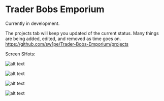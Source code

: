 # Trader Bobs Emporium
Currently in development.

The projects tab will keep you updated of the current status.
Many things are being added, edited, and removed as time goes on.
https://github.com/sw1pe/Trader-Bobs-Emporium/projects

Screen SHots:

![alt text](https://github.com/sw1pe/Trader-Bobs-Emporium/blob/master/Screen%20Shots/login.PNG)

![alt text](https://github.com/sw1pe/Trader-Bobs-Emporium/blob/master/Screen%20Shots/camper.PNG)

![alt text](https://github.com/sw1pe/Trader-Bobs-Emporium/blob/master/Screen%20Shots/item.PNG)

![alt text](https://github.com/sw1pe/Trader-Bobs-Emporium/blob/master/Screen%20Shots/account.PNG)
